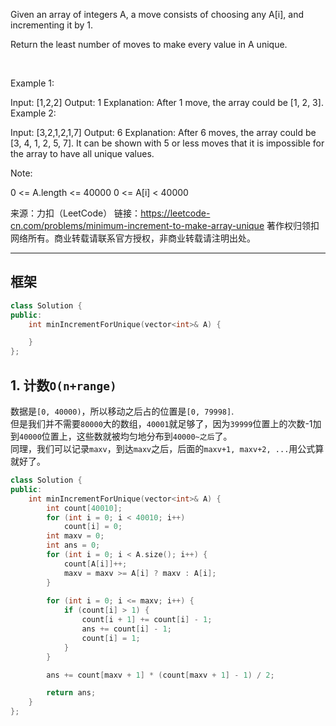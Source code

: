 Given an array of integers A, a move consists of choosing any A[i], and incrementing it by 1.

Return the least number of moves to make every value in A unique.

 

Example 1:

Input: [1,2,2]
Output: 1
Explanation:  After 1 move, the array could be [1, 2, 3].
Example 2:

Input: [3,2,1,2,1,7]
Output: 6
Explanation:  After 6 moves, the array could be [3, 4, 1, 2, 5, 7].
It can be shown with 5 or less moves that it is impossible for the array to have all unique values.
 

Note:

0 <= A.length <= 40000
0 <= A[i] < 40000

来源：力扣（LeetCode）
链接：https://leetcode-cn.com/problems/minimum-increment-to-make-array-unique
著作权归领扣网络所有。商业转载请联系官方授权，非商业转载请注明出处。
_________________________________  
  
## 框架
```cpp
class Solution {
public:
    int minIncrementForUnique(vector<int>& A) {

    }
};
```
  
## 1. 计数`O(n+range)`
数据是`[0, 40000)`，所以移动之后占的位置是`[0, 79998]`.  
但是我们并不需要`80000`大的数组，`40001`就足够了，因为`39999`位置上的次数-1加到`40000`位置上，这些数就被均匀地分布到`40000~之后`了。  
同理，我们可以记录`maxv`，到达`maxv`之后，后面的`maxv+1, maxv+2, ...`用公式算就好了。  
```cpp
class Solution {
public:
    int minIncrementForUnique(vector<int>& A) {
        int count[40010];
        for (int i = 0; i < 40010; i++)
            count[i] = 0;
        int maxv = 0;
        int ans = 0;
        for (int i = 0; i < A.size(); i++) {
            count[A[i]]++;
            maxv = maxv >= A[i] ? maxv : A[i];
        }
        
        for (int i = 0; i <= maxv; i++) {
            if (count[i] > 1) {
                count[i + 1] += count[i] - 1;
                ans += count[i] - 1;
                count[i] = 1;
            }
        }

        ans += count[maxv + 1] * (count[maxv + 1] - 1) / 2;

        return ans;
    }
};
```
